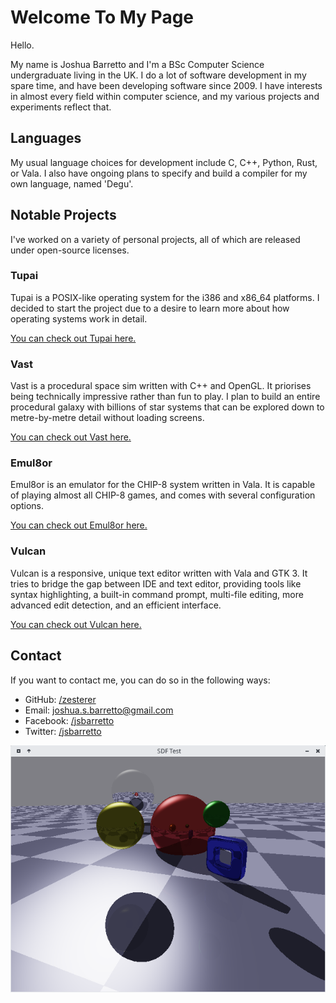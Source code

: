 # Welcome To My Page

Hello.

My name is Joshua Barretto and I'm a BSc Computer Science undergraduate living in the UK. I do a lot of software development in my spare time, and have been developing software since 2009. I have interests in almost every field within computer science, and my various projects and experiments reflect that.

## Languages

My usual language choices for development include C, C++, Python, Rust, or Vala. I also have ongoing plans to specify and build a compiler for my own language, named 'Degu'.

## Notable Projects

I've worked on a variety of personal projects, all of which are released under open-source licenses.

### Tupai

Tupai is a POSIX-like operating system for the i386 and x86_64 platforms. I decided to start the project due to a desire to learn more about how operating systems work in detail.

[You can check out Tupai here.](https://www.github.com/zesterer/tupai)

### Vast

Vast is a procedural space sim written with C++ and OpenGL. It priorises being technically impressive rather than fun to play. I plan to build an entire procedural galaxy with billions of star systems that can be explored down to metre-by-metre detail without loading screens.

[You can check out Vast here.](https://www.github.com/zesterer/vast)

### Emul8or

Emul8or is an emulator for the CHIP-8 system written in Vala. It is capable of playing almost all CHIP-8 games, and comes with several configuration options.

[You can check out Emul8or here.](https://www.github.com/zesterer/emul8or)

### Vulcan

Vulcan is a responsive, unique text editor written with Vala and GTK 3. It tries to bridge the gap between IDE and text editor, providing tools like syntax highlighting, a built-in command prompt, multi-file editing, more advanced edit detection, and an efficient interface.

[You can check out Vulcan here.](https://www.github.com/zesterer/vulcan)

## Contact

If you want to contact me, you can do so in the following ways:

- GitHub: [/zesterer](https://www.github.com/zesterer)
- Email: [joshua.s.barretto@gmail.com](mailto:joshua.s.barretto@gmail.com)
- Facebook: [/jsbarretto](https://www.facebook.com/jsbarretto)
- Twitter: [/jsbarretto](https://www.twitter.com/jsbarretto)

![An image generated by SDF Test, a minor raytracing project of mine](https://raw.githubusercontent.com/zesterer/sdf-test/master/misc/screen.png)
